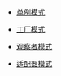 ##

-  [单例模式](app/Traits/StaticInstance.php)

-  [工厂模式](app/Package/Collector/CollectorFactory.php)

-  [观察者模式](app/Providers/EventServiceProvider.php)

-  [适配器模式](app/Package/Collector/Collector.php)


